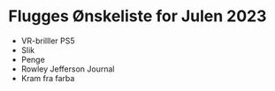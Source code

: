 # Flugges Ønskeliste for Julen 2023

- VR-brilller PS5
- Slik
- Penge
- Rowley Jefferson Journal
- Kram fra farba